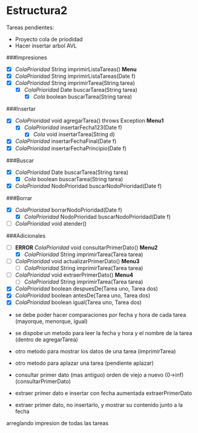 # Estructura2
Tareas pendientes:
- Proyecto cola de priodidad
- Hacer insertar arbol AVL

###Impresiones

- [x] _ColaPrioridad_ String imprimirListaTareas() **Menu**
- [x] _ColaPrioridad_ String imprimirListaTareas(Date f)
- [x] _ColaPrioridad_ String imprimirTarea(String tarea)
	- [x] _ColaPrioridad_  Date buscarTarea(String tarea)
		- [x] _Cola_ boolean buscarTarea(String tarea)

###Insertar

- [x] _ColaPrioridad_ void agregarTarea() throws Exception **Menu1**
	- [x] _ColaPrioridad_ insertarFecha123(Date f)
		- [x] _Cola_ void insertarTarea(String d)
- [x] _ColaPrioridad_ insertarFechaFinal(Date f)
- [x] _ColaPrioridad_ insertarFechaPrincipio(Date f)

###Buscar

- [x] _ColaPrioridad_  Date buscarTarea(String tarea)
	- [x] _Cola_ boolean buscarTarea(String tarea)
- [x] _ColaPrioridad_  NodoPrioridad buscarNodoPrioridad(Date f)

###Borrar

- [x] _ColaPrioridad_ borrarNodoPrioridad(Date f)
	- [x] _ColaPrioridad_  NodoPrioridad buscarNodoPrioridad(Date f)
- [ ] _ColaPrioridad_ void atender()

###Adicionales

- [ ] **ERROR** _ColaPrioridad_ void consultarPrimerDato() **Menu2**
	- [x] _ColaPrioridad_ String imprimirTarea(Tarea tarea)
- [ ] _ColaPrioridad_ void actualizarPrimerDato() **Menu3**
	- [ ] _ColaPrioridad_ String imprimirTarea(Tarea tarea)
- [ ] _ColaPrioridad_ void extraerPrimerDato() **Menu4**
	- [ ] _ColaPrioridad_ String imprimirTarea(Tarea tarea)

- [x] _ColaPrioridad_ boolean despuesDe(Tarea uno, Tarea dos)
- [x] _ColaPrioridad_ boolean antesDe(Tarea uno, Tarea dos)
- [x] _ColaPrioridad_ boolean igual(Tarea uno, Tarea dos)

- se debe poder hacer comparaciones por fecha y hora de cada tarea (mayorque, menorque, igual)
+ se dispobe un metodo para leer la fecha y hora y el nombre de la tarea (dentro de agregarTarea)
- otro metodo para mostrar los datos de una tarea (imprimirTarea)
- otro metodo para aplazar una tarea (pendiente aplazar)

- consultar primer dato (mas antiguo) orden de viejo a nuevo (0->inf) (consultarPrimerDato)
- extraer primer dato e insertar con fecha aumentada extraerPrimerDato
- extraer primer dato, no insertarlo, y mostrar su contenido junto a la fecha

arreglando impresion de todas las tareas